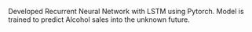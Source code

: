 Developed Recurrent Neural Network with LSTM using Pytorch.
Model is trained to predict Alcohol sales into the unknown future.
